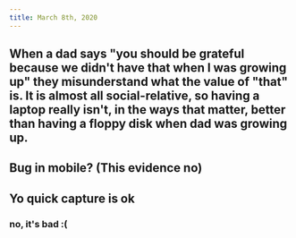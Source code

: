```yaml
---
title: March 8th, 2020
---
```


## When a dad says "you should be grateful because we didn't have that when I was growing up" they misunderstand what the value of "that" is. It is almost all social-relative, so having a laptop __really isn't, in the ways that matter, better than having a floppy disk when dad was growing up__.

## Bug in mobile? (This evidence no)

## 

## Yo quick capture is ok
### no, it's bad :(
